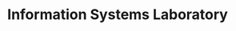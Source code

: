 ---
abbreviation: LI
bannerImg: ''
bannerText: ''
draft: false
externalLink: ''
id: 7
location: ''
projects:
- 15
- 77
- 84
- 388
- 523
- 525
- 551
summary: ''
title: Information Systems Laboratory
---